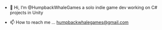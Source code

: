 - 👋 Hi, I’m @HumpbackWhaleGames a solo indie game dev working on C# projects in Unity


- 📫 How to reach me ... humpbackwhalegames@gmail.com

<!---
HumpbackWhaleGames/HumpbackWhaleGames is a ✨ special ✨ repository because its `README.md` (this file) appears on your GitHub profile.
You can click the Preview link to take a look at your changes.
--->
